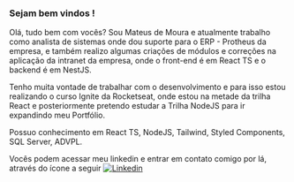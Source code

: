 ### Sejam bem vindos ! 

<p>Olá, tudo bem com vocês? Sou Mateus de Moura e atualmente trabalho como analista de sistemas onde dou suporte para o ERP - Protheus da empresa, e também realizo algumas criações de módulos e correções na aplicação da intranet da empresa, onde o front-end é em React TS e o backend é em NestJS.</p>

<p>Tenho muita vontade de trabalhar com o desenvolvimento e para isso estou realizando o curso Ignite da Rocketseat, onde estou na metade da trilha React e posteriormente pretendo estudar a Trilha NodeJS para ir expandindo meu Portfólio.</p>

<p>Possuo conhecimento em React TS, NodeJS, Tailwind, Styled Components, SQL Server, ADVPL.</p>

<p>Vocês podem acessar meu linkedin e entrar em contato comigo por lá, através do ícone a seguir <a href="https://www.linkedin.com/in/mateus-moura-pragana-bezerra-83828a12b/" rel="nofollow"><img src="https://camo.githubusercontent.com/6dc9828248fb64760c234f5b24c275a4912e9bb546c281d0c8e67cecb3381669/68747470733a2f2f696d672e736869656c64732e696f2f62616467652f2d4c696e6b6564496e2d626c75653f7374796c653d666c6174266c6f676f3d4c696e6b6564696e266c6f676f436f6c6f723d7768697465" alt="Linkedin" data-canonical-src="https://img.shields.io/badge/-LinkedIn-blue?style=flat&amp;logo=Linkedin&amp;logoColor=white" style="max-width:100%;"></a></p>
